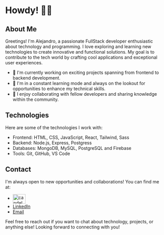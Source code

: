 # Howdy! 👋🏻

## About Me

Greetings! I'm Alejandro, a passionate FullStack developer enthusiastic about technology and programming. I love exploring and learning new technologies to create innovative and functional solutions. My goal is to contribute to the tech world by crafting cool applications and exceptional user experiences.

- 💼 I'm currently working on exciting projects spanning from frontend to backend development.
- 🌱 I'm in a constant learning mode and always on the lookout for opportunities to enhance my technical skills.
- 🤝 I enjoy collaborating with fellow developers and sharing knowledge within the community.

## Technologies

Here are some of the technologies I work with:

- Frontend: HTML, CSS, JavaScript, React, Tailwind, Sass
- Backend: Node.js, Express, Postgress
- Databases: MongoDB, MySQL, PostgreSQL and Firebase
- Tools: Git, GitHub, VS Code

## Contact

I'm always open to new opportunities and collaborations! You can find me at:
- <a href="https://www.linkedin.com/in/alecanonm" target="blank"><img align="center" src="https://raw.githubusercontent.com/rahuldkjain/github-profile-readme-generator/master/src/images/icons/Social/linked-in-alt.svg" alt="candelariagonzalezdev" height="30" width="40" /></a>
- [LinkedIn](https://www.linkedin.com/in/alecanonm/)
- [Email](al3jandrocan0n@gmail.com)

Feel free to reach out if you want to chat about technology, projects, or anything else! Looking forward to connecting with you!

